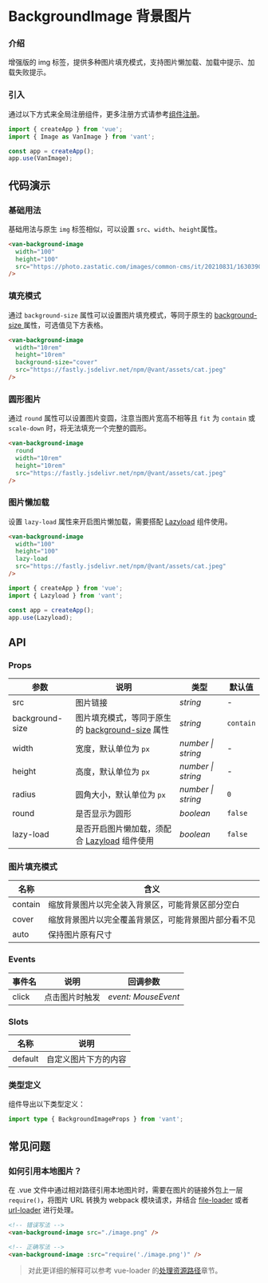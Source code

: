 # BackgroundImage 背景图片

### 介绍

增强版的 img 标签，提供多种图片填充模式，支持图片懒加载、加载中提示、加载失败提示。

### 引入

通过以下方式来全局注册组件，更多注册方式请参考[组件注册](#/zh-CN/advanced-usage#zu-jian-zhu-ce)。

```js
import { createApp } from 'vue';
import { Image as VanImage } from 'vant';

const app = createApp();
app.use(VanImage);
```

## 代码演示

### 基础用法

基础用法与原生 `img` 标签相似，可以设置 `src`、`width`、`height`属性。

```html
<van-background-image
  width="100"
  height="100"
  src="https://photo.zastatic.com/images/common-cms/it/20210831/1630390128852_215401_t.jpg"
/>
```

### 填充模式

通过 `background-size` 属性可以设置图片填充模式，等同于原生的 [background-size ](https://developer.mozilla.org/zh-CN/docs/Web/CSS/background-size) 属性，可选值见下方表格。

```html
<van-background-image
  width="10rem"
  height="10rem"
  background-size="cover"
  src="https://fastly.jsdelivr.net/npm/@vant/assets/cat.jpeg"
/>
```

### 圆形图片

通过 `round` 属性可以设置图片变圆，注意当图片宽高不相等且 `fit` 为 `contain` 或 `scale-down` 时，将无法填充一个完整的圆形。

```html
<van-background-image
  round
  width="10rem"
  height="10rem"
  src="https://fastly.jsdelivr.net/npm/@vant/assets/cat.jpeg"
/>
```

### 图片懒加载

设置 `lazy-load` 属性来开启图片懒加载，需要搭配 [Lazyload](#/zh-CN/lazyload) 组件使用。

```html
<van-background-image
  width="100"
  height="100"
  lazy-load
  src="https://fastly.jsdelivr.net/npm/@vant/assets/cat.jpeg"
/>
```

```js
import { createApp } from 'vue';
import { Lazyload } from 'vant';

const app = createApp();
app.use(Lazyload);
```

## API

### Props

| 参数 | 说明 | 类型 | 默认值 |
| --- | --- | --- | --- |
| src | 图片链接 | _string_ | - |
| background-size | 图片填充模式，等同于原生的 [background-size](https://developer.mozilla.org/zh-CN/docs/Web/CSS/background-size) 属性 | _string_ | `contain` |
| width | 宽度，默认单位为 `px` | _number \| string_ | - |
| height | 高度，默认单位为 `px` | _number \| string_ | - |
| radius | 圆角大小，默认单位为 `px` | _number \| string_ | `0` |
| round | 是否显示为圆形 | _boolean_ | `false` |
| lazy-load | 是否开启图片懒加载，须配合 [Lazyload](#/zh-CN/lazyload) 组件使用 | _boolean_ | `false` |

### 图片填充模式

| 名称    | 含义                                                 |
| ------- | ---------------------------------------------------- |
| contain | 缩放背景图片以完全装入背景区，可能背景区部分空白     |
| cover   | 缩放背景图片以完全覆盖背景区，可能背景图片部分看不见 |
| auto    | 保持图片原有尺寸                                     |

### Events

| 事件名 | 说明           | 回调参数            |
| ------ | -------------- | ------------------- |
| click  | 点击图片时触发 | _event: MouseEvent_ |

### Slots

| 名称    | 说明                 |
| ------- | -------------------- |
| default | 自定义图片下方的内容 |

### 类型定义

组件导出以下类型定义：

```ts
import type { BackgroundImageProps } from 'vant';
```

## 常见问题

### 如何引用本地图片？

在 .vue 文件中通过相对路径引用本地图片时，需要在图片的链接外包上一层 `require()`，将图片 URL 转换为 webpack 模块请求，并结合 [file-loader](https://github.com/webpack-contrib/file-loader) 或者 [url-loader](https://github.com/webpack-contrib/url-loader) 进行处理。

```html
<!-- 错误写法 -->
<van-background-image src="./image.png" />

<!-- 正确写法 -->
<van-background-image :src="require('./image.png')" />
```

> 对此更详细的解释可以参考 vue-loader 的[处理资源路径](https://vue-loader.vuejs.org/zh/guide/asset-url.html)章节。
